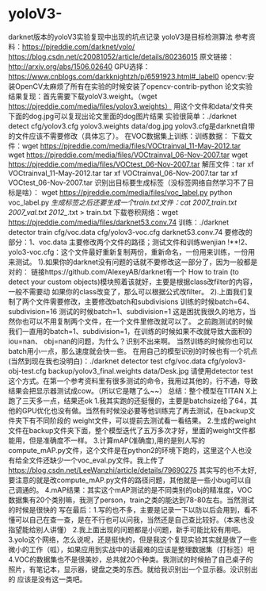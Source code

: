 # yoloV3-
darknet版本的yoloV3实验复现中出现的坑点记录
yoloV3是目标检测算法
参考资料：https://pjreddie.com/darknet/yolo/
         https://blog.csdn.net/c20081052/article/details/80236015
原文链接：http://arxiv.org/abs/1506.02640 
GPU选择：https://www.cnblogs.com/darkknightzh/p/6591923.html#_label0
opencv:安装OpenCV太麻烦了所有在实验的时候安装了opencv-contrib-python
论文实验结果复现：首先需要下载yoloV3.weight。（wget https://pjreddie.com/media/files/yolov3.weights）
                用这个文件和data/文件夹下面的dog.jpg可以复现出论文里面的dog图片结果
                实验很简单：./darknet detect cfg/yolov3.cfg yolov3.weights data/dog.jpg
                yolov3.cfg是darknet自带的文件应该不需要修改（具体忘了）。
在VOC数据集上训练：训练数据：
                          下载文件：wget https://pjreddie.com/media/files/VOCtrainval_11-May-2012.tar
                                   wget https://pjreddie.com/media/files/VOCtrainval_06-Nov-2007.tar
                                   wget https://pjreddie.com/media/files/VOCtest_06-Nov-2007.tar
                          解压文件：tar xf VOCtrainval_11-May-2012.tar
                                   tar xf VOCtrainval_06-Nov-2007.tar
                                   tar xf VOCtest_06-Nov-2007.tar
                          识别出目标要生成标签（没标签网络自然学习不了目标是啥）：
                                   wget https://pjreddie.com/media/files/voc_label.py
                                   python voc_label.py
                          *生成标签之后还要生成一个train.txt文件：cat 2007_train.txt 2007_val.txt 2012_*.txt > train.txt
                   下载卷积网络：wget https://pjreddie.com/media/files/darknet53.conv.74
                   训练：./darknet detector train cfg/voc.data cfg/yolov3-voc.cfg darknet53.conv.74
                         要修改的部分：1、voc.data 主要修改两个文件的路径；测试文件和训练wenjian
                                  !**!2、yolo3-voc.cfg：这个文件最好重新复制两份，重新命名，一份用来训练，一份用来测试。
                                         1).如果你的darknet没有问题的话就不要修改这一部分了，因为一般都是对的：
                                          链接https://github.com/AlexeyAB/darknet有一个
                                          How to train (to detect your custom objects)模块照着该就好，主要是根据class改filter的内容，一般不需要动
                                          如果你的class改变了，那么可以根据公式改filter。
                                         2).上面我们复制了两个文件需要修改，主要修改batch和subdivisions
                                            训练的时候batch=64、subdivision=16
                                            测试的时候batch=1、subdivision=1
                                            这是困扰我很久的地方，当然你也可以不用复制两个文件，在一个文件里修改就可以了。
                                            之前跑测试的时候我们一直用的batch=1、subdivision=1，在训练的时候如果不改就导致大面积的iou=nan、
                                            obj=nan的问题，为什么？识别不出来啊。
                                            当然训练的时候你也可以batch用小一点，那么速度就会快一些。
在用自己的模型识别的时候也有一个坑点(当然到现在我也没明白)：./darknet detector test cfg/voc.data cfg/yolov3-obj-test.cfg backup/yolov3_final.weights data/Desk.jpg
请使用detector test 这个方式。在第一个参考资料里有很多测试的命令，我用过其他的，行不通，导致结果会把显示器测试成cow。（所以它是瞎了么~~）
总结：整个模型在TITAN X上跑了三天多一点，结果还ok
     1.我其实跑的还挺慢的，主要是batchsize给了64，其他的GPU优化也没有做。当然有时候没必要等他训练完了再去测试，在backup文件夹下有不同阶段的
     weight文件，可以提前去测试看一看结果。
     2.生成的weight文件在backup文件夹下面，整个模型迭代了五万多次才好，里面的weight文件都能用，但是准确度不一样。
     3.计算mAP(准确度),用的是别人写的compute_mAP.py文件，这个文件是在python2的环境下跑的，这里这个人也没有给全文件还缺少一个voc_eval.py文件。我上传了
     https://blog.csdn.net/LeeWanzhi/article/details/79690275
     其实写的也不太好,要注意的就是改compute_mAP.py文件的路径问题，其他就是一些小bug可以自己调通的。
     4.mAP结果：其实这个mAP测试的是不同类别的obj的精准度，VOC数据集有20个类别嘛，我测了person，train之类的能达到78-80左右。当然测试的时候是很快的
写在最后：1.写的也不多，主要是记录一下以防以后会用到，看不懂可以自己在查一查，是在不行也可以问我，当然还是自己查比较好。（本来也没指望能给别人讲懂）
         2.我上面出现的问题都是小问题，新手可能比较有用吧。
         3.yolo这个网络，怎么说呢，还是挺快的，但是我这个复现实验其实就是做了一些微小的工作（呱），如果应用到实战中的话最难的应该是整理数据集（打标签）吧
         4.VOC的数据集也不是很美妙，总共就20个种类。我测试的时候拍了自己桌子的照片，有笔记本，显示器，键盘之类的东西。就给我识别出一个显示器。没识别出的
         应该是没有这一类吧。
 

